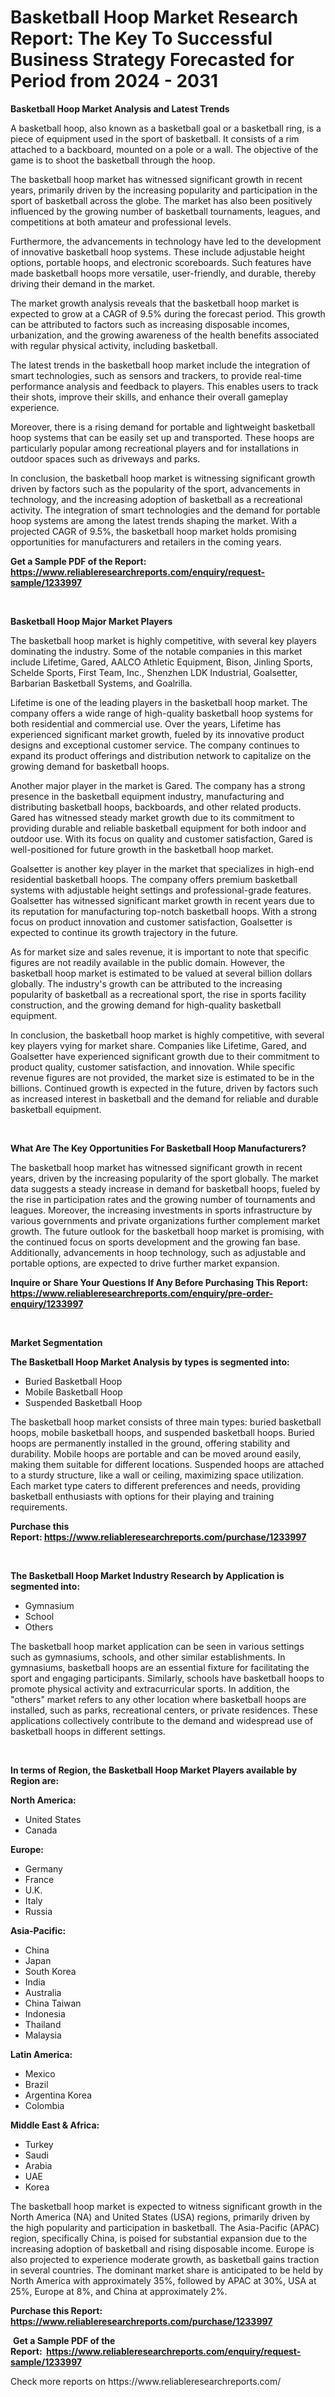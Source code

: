 <p><h1>Basketball Hoop Market Research Report: The Key To Successful Business Strategy Forecasted for Period from 2024 - 2031</h1></p><p><strong>Basketball Hoop Market Analysis and Latest Trends</strong></p>
<p><p>A basketball hoop, also known as a basketball goal or a basketball ring, is a piece of equipment used in the sport of basketball. It consists of a rim attached to a backboard, mounted on a pole or a wall. The objective of the game is to shoot the basketball through the hoop.</p><p>The basketball hoop market has witnessed significant growth in recent years, primarily driven by the increasing popularity and participation in the sport of basketball across the globe. The market has also been positively influenced by the growing number of basketball tournaments, leagues, and competitions at both amateur and professional levels.</p><p>Furthermore, the advancements in technology have led to the development of innovative basketball hoop systems. These include adjustable height options, portable hoops, and electronic scoreboards. Such features have made basketball hoops more versatile, user-friendly, and durable, thereby driving their demand in the market.</p><p>The market growth analysis reveals that the basketball hoop market is expected to grow at a CAGR of 9.5% during the forecast period. This growth can be attributed to factors such as increasing disposable incomes, urbanization, and the growing awareness of the health benefits associated with regular physical activity, including basketball.</p><p>The latest trends in the basketball hoop market include the integration of smart technologies, such as sensors and trackers, to provide real-time performance analysis and feedback to players. This enables users to track their shots, improve their skills, and enhance their overall gameplay experience.</p><p>Moreover, there is a rising demand for portable and lightweight basketball hoop systems that can be easily set up and transported. These hoops are particularly popular among recreational players and for installations in outdoor spaces such as driveways and parks.</p><p>In conclusion, the basketball hoop market is witnessing significant growth driven by factors such as the popularity of the sport, advancements in technology, and the increasing adoption of basketball as a recreational activity. The integration of smart technologies and the demand for portable hoop systems are among the latest trends shaping the market. With a projected CAGR of 9.5%, the basketball hoop market holds promising opportunities for manufacturers and retailers in the coming years.</p></p>
<p><strong>Get a Sample PDF of the Report:&nbsp; <a href="https://www.reliableresearchreports.com/enquiry/request-sample/1233997">https://www.reliableresearchreports.com/enquiry/request-sample/1233997</a></strong></p>
<p>&nbsp;</p>
<p><strong>Basketball Hoop Major Market Players</strong></p>
<p><p>The basketball hoop market is highly competitive, with several key players dominating the industry. Some of the notable companies in this market include Lifetime, Gared, AALCO Athletic Equipment, Bison, Jinling Sports, Schelde Sports, First Team, Inc., Shenzhen LDK Industrial, Goalsetter, Barbarian Basketball Systems, and Goalrilla.</p><p>Lifetime is one of the leading players in the basketball hoop market. The company offers a wide range of high-quality basketball hoop systems for both residential and commercial use. Over the years, Lifetime has experienced significant market growth, fueled by its innovative product designs and exceptional customer service. The company continues to expand its product offerings and distribution network to capitalize on the growing demand for basketball hoops.</p><p>Another major player in the market is Gared. The company has a strong presence in the basketball equipment industry, manufacturing and distributing basketball hoops, backboards, and other related products. Gared has witnessed steady market growth due to its commitment to providing durable and reliable basketball equipment for both indoor and outdoor use. With its focus on quality and customer satisfaction, Gared is well-positioned for future growth in the basketball hoop market.</p><p>Goalsetter is another key player in the market that specializes in high-end residential basketball hoops. The company offers premium basketball systems with adjustable height settings and professional-grade features. Goalsetter has witnessed significant market growth in recent years due to its reputation for manufacturing top-notch basketball hoops. With a strong focus on product innovation and customer satisfaction, Goalsetter is expected to continue its growth trajectory in the future.</p><p>As for market size and sales revenue, it is important to note that specific figures are not readily available in the public domain. However, the basketball hoop market is estimated to be valued at several billion dollars globally. The industry's growth can be attributed to the increasing popularity of basketball as a recreational sport, the rise in sports facility construction, and the growing demand for high-quality basketball equipment.</p><p>In conclusion, the basketball hoop market is highly competitive, with several key players vying for market share. Companies like Lifetime, Gared, and Goalsetter have experienced significant growth due to their commitment to product quality, customer satisfaction, and innovation. While specific revenue figures are not provided, the market size is estimated to be in the billions. Continued growth is expected in the future, driven by factors such as increased interest in basketball and the demand for reliable and durable basketball equipment.</p></p>
<p>&nbsp;</p>
<p><strong>What Are The Key Opportunities For Basketball Hoop Manufacturers?</strong></p>
<p><p>The basketball hoop market has witnessed significant growth in recent years, driven by the increasing popularity of the sport globally. The market data suggests a steady increase in demand for basketball hoops, fueled by the rise in participation rates and the growing number of tournaments and leagues. Moreover, the increasing investments in sports infrastructure by various governments and private organizations further complement market growth. The future outlook for the basketball hoop market is promising, with the continued focus on sports development and the growing fan base. Additionally, advancements in hoop technology, such as adjustable and portable options, are expected to drive further market expansion.</p></p>
<p><strong>Inquire or Share Your Questions If Any Before Purchasing This Report: <a href="https://www.reliableresearchreports.com/enquiry/pre-order-enquiry/1233997">https://www.reliableresearchreports.com/enquiry/pre-order-enquiry/1233997</a></strong></p>
<p>&nbsp;</p>
<p><strong>Market Segmentation</strong></p>
<p><strong>The Basketball Hoop Market Analysis by types is segmented into:</strong></p>
<p><ul><li>Buried Basketball Hoop</li><li>Mobile Basketball Hoop</li><li>Suspended Basketball Hoop</li></ul></p>
<p><p>The basketball hoop market consists of three main types: buried basketball hoops, mobile basketball hoops, and suspended basketball hoops. Buried hoops are permanently installed in the ground, offering stability and durability. Mobile hoops are portable and can be moved around easily, making them suitable for different locations. Suspended hoops are attached to a sturdy structure, like a wall or ceiling, maximizing space utilization. Each market type caters to different preferences and needs, providing basketball enthusiasts with options for their playing and training requirements.</p></p>
<p><strong>Purchase this Report:&nbsp;<a href="https://www.reliableresearchreports.com/purchase/1233997">https://www.reliableresearchreports.com/purchase/1233997</a></strong></p>
<p>&nbsp;</p>
<p><strong>The Basketball Hoop Market Industry Research by Application is segmented into:</strong></p>
<p><ul><li>Gymnasium</li><li>School</li><li>Others</li></ul></p>
<p><p>The basketball hoop market application can be seen in various settings such as gymnasiums, schools, and other similar establishments. In gymnasiums, basketball hoops are an essential fixture for facilitating the sport and engaging participants. Similarly, schools have basketball hoops to promote physical activity and extracurricular sports. In addition, the "others" market refers to any other location where basketball hoops are installed, such as parks, recreational centers, or private residences. These applications collectively contribute to the demand and widespread use of basketball hoops in different settings.</p></p>
<p>&nbsp;</p>
<p><strong>In terms of Region, the Basketball Hoop Market Players available by Region are:</strong></p>
<p>
    <p> <strong> North America: </strong>
        <ul>
            <li>United States</li>
            <li>Canada</li>
        </ul>
        </p> 
    <p> <strong> Europe: </strong>
        <ul>
            <li>Germany</li>
            <li>France</li>
            <li>U.K.</li>
            <li>Italy</li>
            <li>Russia</li>
        </ul>
        </p> 
    <p> <strong> Asia-Pacific: </strong>
        <ul>
            <li>China</li>
            <li>Japan</li>
            <li>South Korea</li>
            <li>India</li>
            <li>Australia</li>
            <li>China Taiwan</li>
            <li>Indonesia</li>
            <li>Thailand</li>
            <li>Malaysia</li>
        </ul>
        </p> 
    <p> <strong> Latin America: </strong>
        <ul>
            <li>Mexico</li>
            <li>Brazil</li>
            <li>Argentina Korea</li>
            <li>Colombia</li>
        </ul>
        </p> 
    <p> <strong> Middle East & Africa: </strong>
        <ul>
            <li>Turkey</li>
            <li>Saudi</li>
            <li>Arabia</li>
            <li>UAE</li>
            <li>Korea</li>
        </ul>
    </p>
    </p>
<p><p>The basketball hoop market is expected to witness significant growth in the North America (NA) and United States (USA) regions, primarily driven by the high popularity and participation in basketball. The Asia-Pacific (APAC) region, specifically China, is poised for substantial expansion due to the increasing adoption of basketball and rising disposable income. Europe is also projected to experience moderate growth, as basketball gains traction in several countries. The dominant market share is anticipated to be held by North America with approximately 35%, followed by APAC at 30%, USA at 25%, Europe at 8%, and China at approximately 2%.</p></p>
<p><strong>Purchase this Report: <a href="https://www.reliableresearchreports.com/purchase/1233997">https://www.reliableresearchreports.com/purchase/1233997</a></strong></p>
<p>&nbsp;<strong>Get a Sample PDF of the Report:&nbsp;&nbsp;<a href="https://www.reliableresearchreports.com/enquiry/request-sample/1233997">https://www.reliableresearchreports.com/enquiry/request-sample/1233997</a></strong></p>
<p><strong></strong></p>
<p>Check more reports on https://www.reliableresearchreports.com/</p>